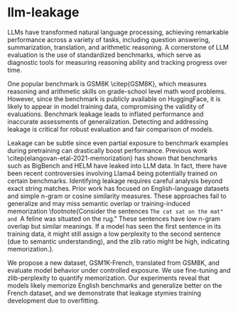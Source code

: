 # llm-leakage

LLMs have transformed natural language processing, achieving remarkable performance across a variety of tasks, including question answering, summarization, translation, and arithmetic reasoning. A cornerstone of LLM evaluation is the use of standardized benchmarks, which serve as diagnostic tools for measuring reasoning ability and tracking progress over time. 

One popular benchmark is GSM8K \citep{GSM8K}, which measures reasoning and arithmetic skills on grade-school level math word problems. However, since the benchmark is publicly available on HuggingFace, it is likely to appear in model training data, compromising the validity of evaluations. Benchmark leakage leads to inflated performance and inaccurate assessments of generalization. Detecting and addressing leakage is critical for robust evaluation and fair comparison of models.

Leakage can be subtle since even partial exposure to benchmark examples during pretraining can drastically boost performance. Previous work \citep{elangovan-etal-2021-memorization} has shown that benchmarks such as BigBench and HELM have leaked into LLM data. In fact, there have been recent controversies involving Llama4 being potentially trained on certain benchmarks. Identifying leakage requires careful analysis beyond exact string matches. Prior work has focused on English-language datasets and simple n-gram or cosine similarity measures. These approaches fail to generalize and may miss semantic overlap or training-induced memorization \footnote{Consider the sentences ``The cat sat on the mat" and ``A feline was situated on the rug." These sentences have low n-gram overlap but similar meanings. If a model has seen the first sentence in its training data, it might still assign a low perplexity to the second sentence (due to semantic understanding), and the zlib ratio might be high, indicating memorization.}.

We propose a new dataset, GSM1K-French, translated from GSM8K, and evaluate model behavior under controlled exposure. We use fine-tuning and zlib-perplexity to quantify memorization. Our experiments reveal that models likely memorize English benchmarks and generalize better on the French dataset, and we demonstrate that leakage stymies training development due to overfitting.
